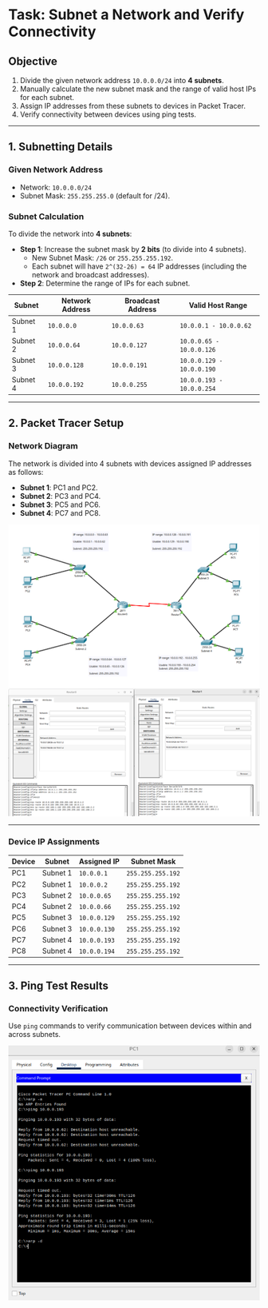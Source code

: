 # **Task: Subnet a Network and Verify Connectivity**

## **Objective**
1. Divide the given network address `10.0.0.0/24` into **4 subnets**.
2. Manually calculate the new subnet mask and the range of valid host IPs for each subnet.
3. Assign IP addresses from these subnets to devices in Packet Tracer.
4. Verify connectivity between devices using ping tests.

---

## **1. Subnetting Details**

### **Given Network Address**
- Network: `10.0.0.0/24`
- Subnet Mask: `255.255.255.0` (default for /24).

### **Subnet Calculation**
To divide the network into **4 subnets**:
- **Step 1**: Increase the subnet mask by **2 bits** (to divide into 4 subnets).
  - New Subnet Mask: `/26` or `255.255.255.192`.
  - Each subnet will have `2^(32-26) = 64` IP addresses (including the network and broadcast addresses).
- **Step 2**: Determine the range of IPs for each subnet.

| **Subnet** | **Network Address** | **Broadcast Address** | **Valid Host Range**        |
|------------|----------------------|------------------------|-----------------------------|
| Subnet 1   | `10.0.0.0`          | `10.0.0.63`           | `10.0.0.1 - 10.0.0.62`      |
| Subnet 2   | `10.0.0.64`         | `10.0.0.127`          | `10.0.0.65 - 10.0.0.126`    |
| Subnet 3   | `10.0.0.128`        | `10.0.0.191`          | `10.0.0.129 - 10.0.0.190`   |
| Subnet 4   | `10.0.0.192`        | `10.0.0.255`          | `10.0.0.193 - 10.0.0.254`   |

---

## **2. Packet Tracer Setup**

### **Network Diagram**
The network is divided into 4 subnets with devices assigned IP addresses as follows:
- **Subnet 1**: PC1 and PC2.
- **Subnet 2**: PC3 and PC4.
- **Subnet 3**: PC5 and PC6.
- **Subnet 4**: PC7 and PC8.

![Network Diagram](images/1.%20Setup.png)
![Static Route Setup](images/2.%20Static%20route%20config.png)

---

### **Device IP Assignments**
| **Device** | **Subnet** | **Assigned IP**        | **Subnet Mask**    |
|------------|------------|------------------------|--------------------|
| PC1        | Subnet 1   | `10.0.0.1`            | `255.255.255.192`  |
| PC2        | Subnet 1   | `10.0.0.2`            | `255.255.255.192`  |
| PC3        | Subnet 2   | `10.0.0.65`           | `255.255.255.192`  |
| PC4        | Subnet 2   | `10.0.0.66`           | `255.255.255.192`  |
| PC5        | Subnet 3   | `10.0.0.129`          | `255.255.255.192`  |
| PC6        | Subnet 3   | `10.0.0.130`          | `255.255.255.192`  |
| PC7        | Subnet 4   | `10.0.0.193`          | `255.255.255.192`  |
| PC8        | Subnet 4   | `10.0.0.194`          | `255.255.255.192`  |

---

## **3. Ping Test Results**

### **Connectivity Verification**
Use `ping` commands to verify communication between devices within and across subnets.

![Ping](images/3.%20Ping.png)
